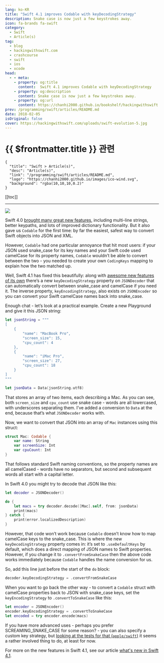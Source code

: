 ```yaml
---
lang: ko-KR
title: "Swift 4.1 improves Codable with keyDecodingStrategy"
description: Snake case is now just a few keystrokes away.
icon: fa-brands fa-swift
category:
  - Swift
  - Article(s)
tag: 
  - blog
  - hackingwithswift.com
  - crashcourse
  - swift
  - ios
  - xcode
head:
  - - meta:
    - property: og:title
      content:  Swift 4.1 improves Codable with keyDecodingStrategy
    - property: og:description
      content: Snake case is now just a few keystrokes away.
    - property: og:url
      content: https://chanhi2000.github.io/bookshelf/hackingwithswift.com/swift-4-1-improves-codable-with-keydecodingstrategy.html
prev: /programming/swift/articles/README.md
date: 2018-02-05
isOriginal: false
cover: https://hackingwithswift.com/uploads/swift-evolution-5.jpg
---
```


# {{ $frontmatter.title }} 관련

```component VPCard
{
  "title": "Swift > Article(s)",
  "desc": "Article(s)",
  "link": "/programming/swift/articles/README.md",
  "logo": "https://chanhi2000.github.io/images/ico-wind.svg",
  "background": "rgba(10,10,10,0.2)"
}
```

[[toc]]

---

<SiteInfo
  name="Swift 4.1 improves Codable with keyDecodingStrategy - Hacking with Swift"
  desc="Snake case is now just a few keystrokes away."
  url="https://hackingwithswift.com/articles/52/swift-4-1-improves-codable-with-keydecodingstrategy"
  logo="https://hackingwithswift.com/favicon.svg"
  preview="https://hackingwithswift.com/uploads/swift-evolution-5.jpg"/>

![](https://hackingwithswift.com/uploads/swift-evolution-5.jpg)

Swift 4.0 [brought many great new features](/hackingwithswift.com/swift4.md), including multi-line strings, better keypaths, and lots of improved dictionary functionality. But it also gave us `Codable` for the first time: by far the easiest, safest way to convert Swift objects into JSON and XML.

However, `Codable` had one particular annoyance that hit most users: if your JSON used snake_case for its key names and your Swift code used camelCase for its property names, `Codable` wouldn’t be able to convert between the two - you needed to create your own `CodingKeys` mapping to explain how the two matched up.

Well, Swift 4.1 has fixed this beautifully: along with [awesome new features of its own](/hackingwithswift.com/whats-new-in-swift-4-1.md) there’s a new `keyDecodingStrategy` property on `JSONDecoder` that can automatically convert between snake_case and camelCase if you need it. The inverse property, `keyEncodingStrategy`, also exists on `JSONEncoder` so you can convert your Swift camelCase names back into snake_case.

Enough chat - let’s look at a practical example. Create a new Playground and give it this JSON string:

```swift
let jsonString = """
[
    {
        "name": "MacBook Pro",
        "screen_size": 15,
        "cpu_count": 4
    },
    {
        "name": "iMac Pro",
        "screen_size": 27,
        "cpu_count": 18
    }
]
"""

let jsonData = Data(jsonString.utf8)
```

That stores an array of two items, each describing a Mac. As you can see, both `screen_size` and `cpu_count` use snake case - words are all lowercased, with underscores separating them. I’ve added a conversion to `Data` at the end, because that’s what `JSONDecoder` works with.

Now, we want to convert that JSON into an array of `Mac` instances using this struct:

```swift
struct Mac: Codable {
    var name: String
    var screenSize: Int
    var cpuCount: Int
}
```

That follows standard Swift naming conventions, so the property names are all camelCased - words have no separators, but second and subsequent words all start with a capital letter.

In Swift 4.0 you might try to decode that JSON like this:

```swift
let decoder = JSONDecoder()

do {
    let macs = try decoder.decode([Mac].self, from: jsonData)
    print(macs)
} catch {
    print(error.localizedDescription)
}
```

However, that code won’t work because `Codable` doesn’t know how to map camelCase keys to the snake_case. This is where the new `keyDecodingStrategy` property comes in: it’s set to `.useDefaultKeys` by default, which does a direct mapping of JSON names to Swift properties. However, if you change it to `.convertFromSnakeCase` then the above code works immediately because `Codable` handles the name conversion for us.

So, add this line just before the start of the `do` block:

```swift
decoder.keyDecodingStrategy = .convertFromSnakeCase
```

When you want to go back the other way - to convert a `Codable` struct with camelCase properties back to JSON with snake_case keys, set the `keyEncodingStrategy` to `.convertToSnakeCase` like this:

```swift
let encoder = JSONEncoder()
encoder.keyEncodingStrategy = .convertToSnakeCase
let encoded = try encoder.encode(macs)
```

If you have more advanced uses - perhaps you prefer SCREAMING_SNAKE_CASE for some reason? - you can also specify a custom key strategy, but [looking at the tests for that (<FontIcon icon="iconfont icon-github"/>`apple/swift`)](https://github.com/apple/swift/blob/77e417f1d043b888a83652471b53cedb952fd655/test/stdlib/TestJSONEncoder.swift#L597) it seems a rather involved thing to do, at least for now.

For more on the new features in Swift 4.1, see our article [what's new in Swift 4.1](/hackingwithswift.com/whats-new-in-swift-4-1.md).

